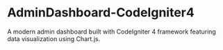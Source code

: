 # AdminDashboard-CodeIgniter4
A modern admin dashboard built with CodeIgniter 4 framework featuring data visualization using Chart.js. 
